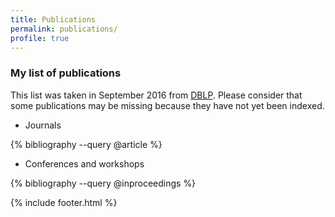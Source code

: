 ```yaml
---
title: Publications
permalink: publications/
profile: true
---
```


### My list of publications

This list was taken in September 2016 from [DBLP](http://dblp.uni-trier.de/pers/hd/r/Rocha:Oscar_Rodriguez). Please consider that some publications may be missing because they have not yet been indexed.

- Journals

{% bibliography --query @article %}

- Conferences and workshops

{% bibliography --query @inproceedings %}

{% include footer.html %}